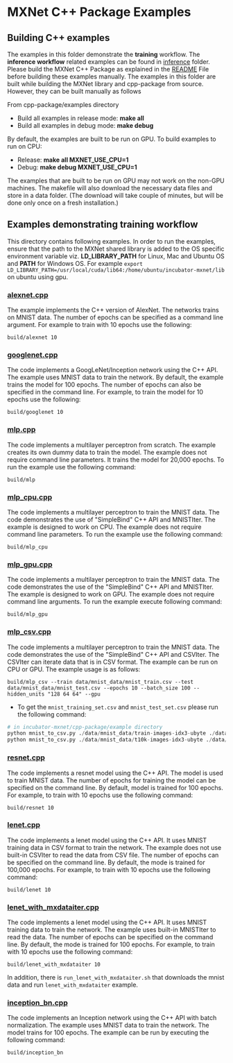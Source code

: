 <!---
  Licensed to the Apache Software Foundation (ASF) under one
  or more contributor license agreements.  See the NOTICE file
  distributed with this work for additional information
  regarding copyright ownership.  The ASF licenses this file
  to you under the Apache License, Version 2.0 (the
  "License"); you may not use this file except in compliance
  with the License.  You may obtain a copy of the License at

    http://www.apache.org/licenses/LICENSE-2.0

  Unless required by applicable law or agreed to in writing,
  software distributed under the License is distributed on an
  "AS IS" BASIS, WITHOUT WARRANTIES OR CONDITIONS OF ANY
  KIND, either express or implied.  See the License for the
  specific language governing permissions and limitations
  under the License.
-->

# MXNet C++ Package Examples

## Building C++ examples

The examples in this folder demonstrate the **training** workflow. The **inference workflow** related examples can be found in [inference](<https://github.com/apache/incubator-mxnet/blob/master/cpp-package/example/inference>) folder.
Please build the MXNet C++ Package as explained in the [README](<https://github.com/apache/incubator-mxnet/tree/master/cpp-package#building-c-package>) File before building these examples manually.
The examples in this folder are built while building the MXNet library and cpp-package from source. However, they can be built manually as follows

From cpp-package/examples directory

-  Build all examples in release mode: **make all**
-  Build all examples in debug mode: **make debug**

By default, the examples are built to be run on GPU. To build examples to run on CPU:

-  Release: **make all MXNET\_USE\_CPU=1**
-  Debug: **make debug MXNET\_USE\_CPU=1**

The examples that are built to be run on GPU may not work on the non-GPU machines.
The makefile will also download the necessary data files and store in a data folder. (The download will take couple of minutes, but will be done only once on a fresh installation.)


## Examples demonstrating training workflow

This directory contains following examples. In order to run the examples, ensure that the path to the MXNet shared library is added to the OS specific environment variable viz. **LD\_LIBRARY\_PATH** for Linux, Mac and Ubuntu OS and **PATH** for Windows OS. For example `export LD_LIBRARY_PATH=/usr/local/cuda/lib64:/home/ubuntu/incubator-mxnet/lib` on ubuntu using gpu.

### [alexnet.cpp](<https://github.com/apache/incubator-mxnet/blob/master/cpp-package/example/alexnet.cpp>)

The example implements the C++ version of AlexNet. The networks trains on MNIST data. The number of epochs can be specified as a command line argument. For example to train with 10 epochs use the following:

```
build/alexnet 10
```

### [googlenet.cpp](<https://github.com/apache/incubator-mxnet/blob/master/cpp-package/example/googlenet.cpp>)

The code implements a GoogLeNet/Inception network using the C++ API. The example uses MNIST data to train the network. By default, the example trains the model for 100 epochs. The number of epochs can also be specified in the command line. For example, to train the model for 10 epochs use the following:

```
build/googlenet 10
```

### [mlp.cpp](<https://github.com/apache/incubator-mxnet/blob/master/cpp-package/example/mlp.cpp>)

The code implements a multilayer perceptron from scratch. The example creates its own dummy data to train the model. The example does not require command line parameters. It trains the model for 20,000 epochs.
To run the example use the following command:

```
build/mlp
```

### [mlp_cpu.cpp](<https://github.com/apache/incubator-mxnet/blob/master/cpp-package/example/mlp_cpu.cpp>)

The code implements a multilayer perceptron to train the MNIST data. The code demonstrates the use of "SimpleBind"  C++ API and MNISTIter. The example is designed to work on CPU. The example does not require command line parameters.
To run the example use the following command:

```
build/mlp_cpu
```

### [mlp_gpu.cpp](<https://github.com/apache/incubator-mxnet/blob/master/cpp-package/example/mlp_gpu.cpp>)

The code implements a multilayer perceptron to train the MNIST data. The code demonstrates the use of the "SimpleBind"  C++ API and MNISTIter. The example is designed to work on GPU. The example does not require command line arguments. To run the example execute following command:

```
build/mlp_gpu
```

### [mlp_csv.cpp](<https://github.com/apache/incubator-mxnet/blob/master/cpp-package/example/mlp_csv.cpp>)

The code implements a multilayer perceptron to train the MNIST data. The code demonstrates the use of the "SimpleBind"  C++ API and CSVIter. The CSVIter can iterate data that is in CSV format. The example can be run on CPU or GPU. The example usage is as follows:

```
build/mlp_csv --train data/mnist_data/mnist_train.csv --test data/mnist_data/mnist_test.csv --epochs 10 --batch_size 100 --hidden_units "128 64 64" --gpu
```
* To get the `mnist_training_set.csv` and `mnist_test_set.csv` please run the following command:
```python
# in incubator-mxnet/cpp-package/example directory
python mnist_to_csv.py ./data/mnist_data/train-images-idx3-ubyte ./data/mnist_data/train-labels-idx1-ubyte ./data/mnist_data/mnist_train.csv 60000
python mnist_to_csv.py ./data/mnist_data/t10k-images-idx3-ubyte ./data/mnist_data/t10k-labels-idx1-ubyte ./data/mnist_data/mnist_test.csv 10000
```

### [resnet.cpp](<https://github.com/apache/incubator-mxnet/blob/master/cpp-package/example/resnet.cpp>)

The code implements a resnet model using the C++ API. The model is used to train MNIST data. The number of epochs for training the model can be specified on the command line. By default, model is trained for 100 epochs. For example, to train with 10 epochs use the following command:

```
build/resnet 10
```

### [lenet.cpp](<https://github.com/apache/incubator-mxnet/blob/master/cpp-package/example/lenet.cpp>)

The code implements a lenet model using the C++ API. It uses MNIST training data in CSV format to train the network. The example does not use built-in CSVIter to read the data from CSV file. The number of epochs can be specified on the command line. By default, the mode is trained for 100,000 epochs. For example, to train with 10 epochs use the following command:

```
build/lenet 10
```
### [lenet\_with\_mxdataiter.cpp](<https://github.com/apache/incubator-mxnet/blob/master/cpp-package/example/mlp_cpu.cpp>)

The code implements a lenet model using the C++ API. It uses MNIST training data to train the network. The example uses built-in MNISTIter to read the data. The number of epochs can be specified on the command line. By default, the mode is trained for 100 epochs. For example, to train with 10 epochs use the following command:

```
build/lenet_with_mxdataiter 10
```

In addition, there is `run_lenet_with_mxdataiter.sh` that downloads the mnist data and run `lenet_with_mxdataiter` example.

### [inception_bn.cpp](<https://github.com/apache/incubator-mxnet/blob/master/cpp-package/example/inception_bn.cpp>)

The code implements an Inception network using the C++ API with batch normalization. The example uses MNIST data to train the network. The model trains for 100 epochs. The example can be run by executing the following command:

```
build/inception_bn
```
